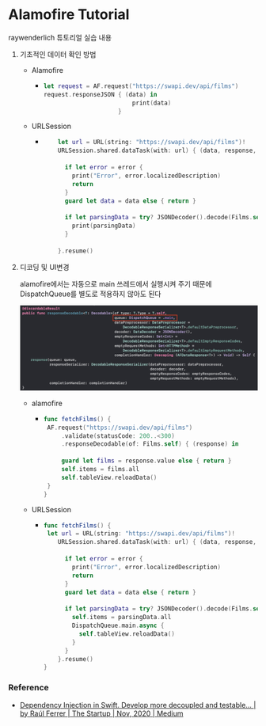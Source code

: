 # Alamofire Tutorial



raywenderlich 튜토리얼 실습 내용



1. 기초적인 데이터 확인 방법

   - Alamofire

     - ```swift
       let request = AF.request("https://swapi.dev/api/films")
       request.responseJSON { (data) in
                             	print(data)
                            }
       ```

   - URLSession

     - ```swift
           let url = URL(string: "https://swapi.dev/api/films")!
           URLSession.shared.dataTask(with: url) { (data, response, error) in
             
             if let error = error {
               print("Error", error.localizedDescription)
               return
             }
             guard let data = data else { return }
             
             if let parsingData = try? JSONDecoder().decode(Films.self, from: data) {
               print(parsingData)
             }
             
           }.resume()
       ```

2. 디코딩 및 UI변경 

   alamofire에서는 자동으로 main 쓰레드에서 실행시켜 주기 때문에 DispatchQueue를 별도로 적용하지 않아도 된다

   ![Alamofire_responseDecodable](../image/16_Alamofire/Alamofire_responseDecodable.png)

   

   - alamofire

     - ``` swift
       func fetchFilms() {    
       	AF.request("https://swapi.dev/api/films")
       		.validate(statusCode: 200..<300)
       		.responseDecodable(of: Films.self) { (response) in
       
       		guard let films = response.value else { return }
       		self.items = films.all
       		self.tableView.reloadData()
       	}
       }
       ```

   - URLSession

     - ```swift
       func fetchFilms() {
       	let url = URL(string: "https://swapi.dev/api/films")!
           URLSession.shared.dataTask(with: url) { (data, response, error) in
             
             if let error = error {
               print("Error", error.localizedDescription)
               return
             }
             guard let data = data else { return }
             
             if let parsingData = try? JSONDecoder().decode(Films.self, from: data) {
               self.items = parsingData.all
               DispatchQueue.main.async {
                 self.tableView.reloadData()
               }
             }
           }.resume()
       }
       ```



### Reference

-   [Dependency Injection in Swift. Develop more decoupled and testable… | by Raúl Ferrer | The Startup | Nov, 2020 | Medium](https://medium.com/swlh/dependency-injection-in-swift-964e1caaa8c1) 

